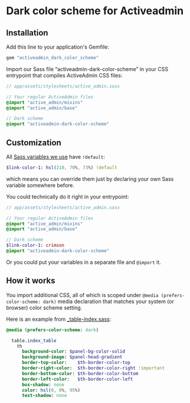 # Dark color scheme for Activeadmin

## Installation

Add this line to your application's Gemfile:

```ruby
gem "activeadmin_dark_color_scheme"
```

Import our Sass file “activeadmin-dark-color-scheme” in your CSS entrypoint that compiles ActiveAdmin CSS files:

```sass
// app/assets/stylesheets/active_admin.sass

// Your regular ActiveAdmin files
@import "active_admin/mixins"
@import "active_admin/base"

// Dark scheme
@import "activeadmin-dark-color-scheme"
```

## Customization

All [Sass variables we use](https://github.com/sergeypedan/activeadmin-dark-color-scheme/blob/master/app/assets/stylesheets/activeadmin-dark-color-scheme/variables/_all.sass) have `!default`:

```sass
$link-color-1: hsl(210, 70%, 73%) !default
```

which means you can override them just by declaring your own Sass variable somewhere before.

You could technically do it right in your entrypoint:

```sass
// app/assets/stylesheets/active_admin.sass

// Your regular ActiveAdmin files
@import "active_admin/mixins"
@import "active_admin/base"

// Dark scheme
$link-color-1: crimson
@import "activeadmin-dark-color-scheme"
```

Or you could put your variables in a separate file and `@import` it.

## How it works

You import additional CSS, all of which is scoped under `@media (prefers-color-scheme: dark)` media declaration that matches your system (or browser) color scheme setting.

Here is an example from [_table-index.sass](https://github.com/sergeypedan/activeadmin-dark-color-scheme/blob/master/app/assets/stylesheets/activeadmin-dark-color-scheme/modules/_table-index.sass):

```sass
@media (prefers-color-scheme: dark)

  table.index_table
    th
      background-color: $panel-bg-color-solid
      background-image: $panel-head-gradient
      border-top-color:    $th-border-color-top
      border-right-color:  $th-border-color-right !important
      border-bottom-color: $th-border-color-bottom
      border-left-color:   $th-border-color-left
      box-shadow: none
      color: hsl(0, 0%, 95%)
      text-shadow: none
```
